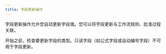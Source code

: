 ```yaml
---
title: 字段更新操作
---
```


字段更新操作允许您自动更新字段值。您可以将字段更新与工作流规则、批准过程关联。

开始之前，检查要更新字段的类型。只读字段（如公式字段或自动编号字段）不可用于字段更新。
